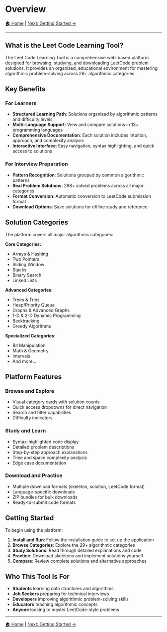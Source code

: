# Overview

[🏠 Home](README.md) | [Next: Getting Started →](02-getting-started.md)

---

## What is the Leet Code Learning Tool?

The Leet Code Learning Tool is a comprehensive web-based platform designed for browsing, studying, and downloading LeetCode problem solutions. It provides an organized, educational environment for mastering algorithmic problem-solving across 29+ algorithmic categories.

## Key Benefits

### For Learners
- **Structured Learning Path**: Solutions organized by algorithmic patterns and difficulty levels
- **Multi-Language Support**: View and compare solutions in 13+ programming languages
- **Comprehensive Documentation**: Each solution includes intuition, approach, and complexity analysis
- **Interactive Interface**: Easy navigation, syntax highlighting, and quick access to solutions

### For Interview Preparation
- **Pattern Recognition**: Solutions grouped by common algorithmic patterns
- **Real Problem Solutions**: 298+ solved problems across all major categories
- **Format Conversion**: Automatic conversion to LeetCode submission format
- **Download Options**: Save solutions for offline study and reference

## Solution Categories

The platform covers all major algorithmic categories:

**Core Categories:**
- Arrays & Hashing
- Two Pointers
- Sliding Window
- Stacks
- Binary Search
- Linked Lists

**Advanced Categories:**
- Trees & Tries
- Heap/Priority Queue
- Graphs & Advanced Graphs
- 1-D & 2-D Dynamic Programming
- Backtracking
- Greedy Algorithms

**Specialized Categories:**
- Bit Manipulation
- Math & Geometry
- Intervals
- And more...

## Platform Features

### Browse and Explore
- Visual category cards with solution counts
- Quick access dropdowns for direct navigation
- Search and filter capabilities
- Difficulty indicators

### Study and Learn
- Syntax-highlighted code display
- Detailed problem descriptions
- Step-by-step approach explanations
- Time and space complexity analysis
- Edge case documentation

### Download and Practice
- Multiple download formats (skeleton, solution, LeetCode format)
- Language-specific downloads
- ZIP bundles for bulk downloads
- Ready-to-submit code formats

## Getting Started

To begin using the platform:

1. **Install and Run**: Follow the installation guide to set up the application
2. **Browse Categories**: Explore the 29+ algorithmic categories
3. **Study Solutions**: Read through detailed explanations and code
4. **Practice**: Download skeletons and implement solutions yourself
5. **Compare**: Review complete solutions and alternative approaches

## Who This Tool Is For

- **Students** learning data structures and algorithms
- **Job Seekers** preparing for technical interviews
- **Developers** improving algorithmic problem-solving skills
- **Educators** teaching algorithmic concepts
- **Anyone** looking to master LeetCode-style problems

---

[🏠 Home](README.md) | [Next: Getting Started →](02-getting-started.md)
